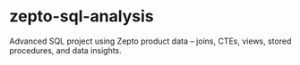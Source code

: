 # zepto-sql-analysis
Advanced SQL project using Zepto product data – joins, CTEs, views, stored procedures, and data insights.
